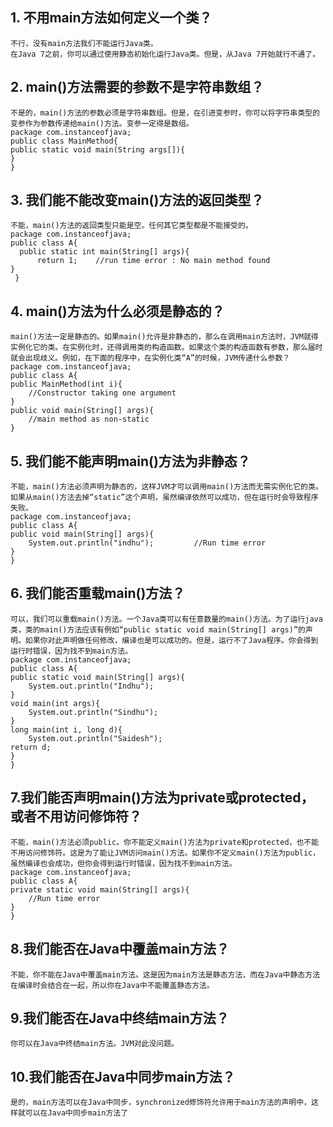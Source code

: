 ## 1. 不用main方法如何定义一个类？
	不行，没有main方法我们不能运行Java类。
	在Java 7之前，你可以通过使用静态初始化运行Java类。但是，从Java 7开始就行不通了。
## 2. main()方法需要的参数不是字符串数组？
	不是的，main()方法的参数必须是字符串数组。但是，在引进变参时，你可以将字符串类型的变参作为参数传递给main()方法。变参一定得是数组。
	package com.instanceofjava;
	public class MainMethod{
	public static void main(String args[]){
	}
	}
## 3. 我们能不能改变main()方法的返回类型？
	不能，main()方法的返回类型只能是空。任何其它类型都是不能接受的。
  	package com.instanceofjava;
  	public class A{
      public static int main(String[] args){
          return 1;    //run time error : No main method found
  	}
 	 }
## 4. main()方法为什么必须是静态的？
    main()方法一定是静态的。如果main()允许是非静态的，那么在调用main方法时，JVM就得实例化它的类。在实例化时，还得调用类的构造函数。如果这个类的构造函数有参数，那么届时就会出现歧义。例如，在下面的程序中，在实例化类“A”的时候，JVM传递什么参数？
    package com.instanceofjava;
    public class A{
    public MainMethod(int i){
        //Constructor taking one argument
    }
    public void main(String[] args){
        //main method as non-static
    }
## 5. 我们能不能声明main()方法为非静态？
    不能，main()方法必须声明为静态的，这样JVM才可以调用main()方法而无需实例化它的类。
    如果从main()方法去掉“static”这个声明，虽然编译依然可以成功，但在运行时会导致程序失败。
    package com.instanceofjava;
    public class A{
    public void main(String[] args){
        System.out.println("indhu");         //Run time error
    }
    }
## 6. 我们能否重载main()方法？
    可以，我们可以重载main()方法。一个Java类可以有任意数量的main()方法。为了运行java类，类的main()方法应该有例如“public static void main(String[] args)”的声明。如果你对此声明做任何修改，编译也是可以成功的。但是，运行不了Java程序。你会得到运行时错误，因为找不到main方法。
    package com.instanceofjava;
    public class A{
    public static void main(String[] args){
        System.out.println("Indhu");
    }
    void main(int args){
        System.out.println("Sindhu");
    }
    long main(int i, long d){
        System.out.println("Saidesh");
    return d;
    }
    }
## 7.我们能否声明main()方法为private或protected，或者不用访问修饰符？
    不能，main()方法必须public。你不能定义main()方法为private和protected，也不能不用访问修饰符。这是为了能让JVM访问main()方法。如果你不定义main()方法为public，虽然编译也会成功，但你会得到运行时错误，因为找不到main方法。
    package com.instanceofjava;
    public class A{
    private static void main(String[] args){
        //Run time error
    }
    }
## 8.我们能否在Java中覆盖main方法？
    不能，你不能在Java中覆盖main方法。这是因为main方法是静态方法，而在Java中静态方法在编译时会结合在一起，所以你在Java中不能覆盖静态方法。
## 9.我们能否在Java中终结main方法？
    你可以在Java中终结main方法。JVM对此没问题。
## 10.我们能否在Java中同步main方法？
    是的，main方法可以在Java中同步，synchronized修饰符允许用于main方法的声明中，这样就可以在Java中同步main方法了